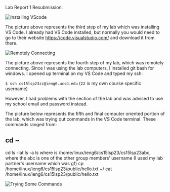 Lab Report 1 Resubmission:

![Installing VScode](https://user-images.githubusercontent.com/110568727/230855888-73dcdb26-2308-44b4-8d88-2d2fa79c5081.jpg)

The picture above represents the third step of my lab which was installing VS Code. I already had VS Code installed, but normally you would need to go to their website https://code.visualstudio.com/ and download it from there.


![Remotely Connecting](https://user-images.githubusercontent.com/110568727/230855917-8a5d2779-5b1b-4268-a4ef-9b396292b3d1.jpg)

The picture above represents the fourth step of my lab, which was remotely connecting. Since I was using the lab computers, I installed git bash for windows. I opened up terminal on my VS Code and typed my ssh: 

`$ ssh cs15lsp23zz@ieng6.ucsd.edu` (zz is my own course specific username)

However, I had problems with the section of the lab and was advised to use my school email and password instead.



The picture below represents the fifth and final computer oriented portion of the lab, which was trying out commands in the VS Code terminal. These commands ranged from: 

cd ~ 
- 
cd
ls -lat
ls -a
ls <directory> where <directory> is /home/linux/ieng6/cs15lsp23/cs15lsp23abc, where the abc is one of the other group members’ username (I used my lab partner's username which was gf)
cp /home/linux/ieng6/cs15lsp23/public/hello.txt ~/
cat /home/linux/ieng6/cs15lsp23/public/hello.txt
  
![Trying Some Commands](https://user-images.githubusercontent.com/110568727/230855965-10e44688-919d-4dd4-9c7c-54c62a47811a.jpg)


